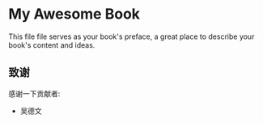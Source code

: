 My Awesome Book
=======

This file file serves as your book's preface, a great place to describe your book's content and ideas.


## 致谢
感谢一下贡献者:
* 吴德文